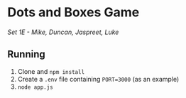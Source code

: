# Dots and Boxes Game

_Set 1E - Mike, Duncan, Jaspreet, Luke_

## Running

1. Clone and `npm install`
2. Create a `.env` file containing `PORT=3000` (as an example)
3. `node app.js`
